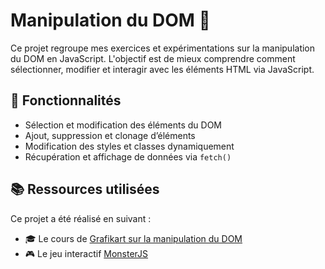# Manipulation du DOM 🚀

Ce projet regroupe mes exercices et expérimentations sur la manipulation du DOM en JavaScript. L'objectif est de mieux comprendre comment sélectionner, modifier et interagir avec les éléments HTML via JavaScript.

## 📂 Fonctionnalités

- Sélection et modification des éléments du DOM
- Ajout, suppression et clonage d’éléments
- Modification des styles et classes dynamiquement
- Récupération et affichage de données via `fetch()`

## 📚 Ressources utilisées

Ce projet a été réalisé en suivant :

- 🎓 Le cours de [Grafikart sur la manipulation du DOM](https://grafikart.fr/)
- 🎮 Le jeu interactif [MonsterJS](https://monsterjs.com/)
